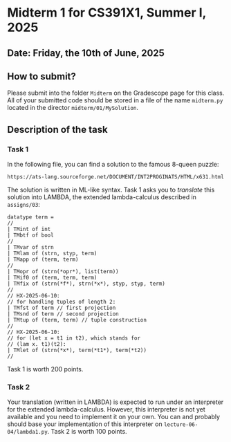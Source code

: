 # Midterm 1 for CS391X1, Summer I, 2025

## Date: Friday, the 10th of June, 2025

## How to submit?

Please submit into the folder `Midterm` on the Gradescope page for
this class. All of your submitted code should be stored in a file of
the name `midterm.py` located in the director `midterm/01/MySolution`.

## Description of the task

### Task 1

In the following file, you can find a solution to the famous
8-queen puzzle:

```
https://ats-lang.sourceforge.net/DOCUMENT/INT2PROGINATS/HTML/x631.html
```

The solution is written in ML-like syntax. Task 1 asks you to
_translate_ this solution into LAMBDA, the extended lambda-calculus
described in `assigns/03`:


```
datatype term =
//
| TMint of int
| TMbtf of bool
//
| TMvar of strn
| TMlam of (strn, styp, term)
| TMapp of (term, term)
//
| TMopr of (strn(*opr*), list(term))
| TMif0 of (term, term, term)
| TMfix of (strn(*f*), strn(*x*), styp, styp, term)
//
// HX-2025-06-10:
// for handling tuples of length 2:
| TMfst of term // first projection
| TMsnd of term // second projection
| TMtup of (term, term) // tuple construction
//
// HX-2025-06-10:
// for (let x = t1 in t2), which stands for
// (lam x. t1)(t2):
| TMlet of (strn(*x*), term(*t1*), term(*t2))
//
```

Task 1 is worth 200 points.

### Task 2

Your translation (written in LAMBDA) is
expected to run under an interpreter for the extended lambda-calculus.
However, this interpreter is not yet available and you need to implement
it on your own. You can and probably should base your implementation of
this interpreter on `lecture-06-04/lambda1.py`. Task 2 is worth 100 points.
